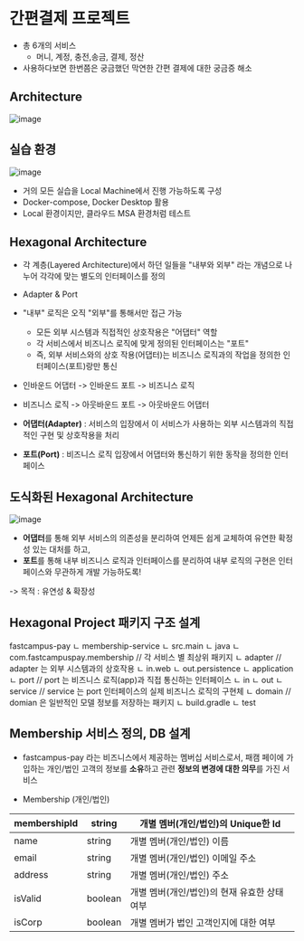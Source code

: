 # 간편결제 프로젝트
- 총 6개의 서비스
  - 머니, 계정, 충전,송금, 결제, 정산
- 사용하다보면 한번쯤은 궁금했던 막연한 간편 결제에 대한 궁금증 해소

## Architecture
![image](https://github.com/user-attachments/assets/14efd480-fe9d-4779-80d7-44ab2b184b7e)


## 실습 환경
![image](https://github.com/user-attachments/assets/6a0651ea-3036-46c5-99a7-d589e7a5470b)

- 거의 모든 실습을 Local Machine에서 진행 가능하도록 구성
- Docker-compose, Docker Desktop 활용
- Local 환경이지만, 클라우드 MSA 환경처럼 테스트

## Hexagonal Architecture
- 각 계층(Layered Architecture)에서 하던 일들을 "내부와 외부" 라는 개념으로 나누어 각각에 맞는 별도의 인터페이스를 정의
- Adapter & Port

- "내부" 로직은 오직 "외부"를 통해서만 접근 가능
  - 모든 외부 시스템과 직접적인 상호작용은 "어댑터" 역할
  - 각 서비스에서 비즈니스 로직에 맞게 정의된 인터페이스는 "포트"
  - 즉, 외부 서비스와의 상호 작용(어댑터)는 비즈니스 로직과의 작업을 정의한 인터페이스(포트)랑만 통신
 
- 인바운드 어댑터 -> 인바운드 포트 -> 비즈니스 로직
- 비즈니스 로직 -> 아웃바운드 포트 -> 아웃바운드 어댑터

- **어댑터(Adapter)** : 서비스의 입장에서 이 서비스가 사용하는 외부 시스템과의 직접적인 구현 및 상호작용을 처리

- **포트(Port)** : 비즈니스 로직 입장에서 어댑터와 통신하기 위한 동작을 정의한 인터페이스

## 도식화된 Hexagonal Architecture
![image](https://github.com/user-attachments/assets/e5487f43-aed1-43d4-b961-6d3a3f334409)

- **어댑터**를 통해 외부 서비스의 의존성을 분리하여 언제든 쉽게 교체하여 유연한 확정성 있는 대처를 하고,
- **포트**를 통해 내부 비즈니스 로직과 인터페이스를 분리하여 내부 로직의 구현은 인터페이스와 무관하게 개발 가능하도록!

-> 목적 : 유연성 & 확장성


##  Hexagonal Project 패키지 구조 설계
fastcampus-pay
  ㄴ membership-service
    ㄴ src.main
      ㄴ java
        ㄴ com.fastcampuspay.membership      // 각 서비스 별 최상위 패키지
          ㄴ adapter                        // adapter 는 외부 시스템과의 상호작용
            ㄴ in.web
            ㄴ out.persistence
          ㄴ application  
            ㄴ port                         // port 는 비즈니스 로직(app)과 직접 통신하는 인터페이스
              ㄴ in
              ㄴ out
            ㄴ service                      // service 는 port 인터페이스의 실제 비즈니스 로직의 구현체
          ㄴ domain                        // domian 은 일반적인 모델 정보를 저장하는 패키지
        ㄴ build.gradle
      ㄴ test


## Membership 서비스 정의, DB 설계
- fastcampus-pay 라는 비즈니스에서 제공하는 멤버십 서비스로서, 패캠 페이에 가입하는 개인/법인 고객의 정보를 **소유**하고 관련 **정보의 변경에 대한 의무**를 가진 서비스

- Membership (개인/법인)

| membershipId | string  |개별 멤버(개인/법인)의 Unique한 Id|
|--------------|---------|------------------------------------|
| name         | string  |개별 멤버(개인/법인) 이름|
| email        | string  |개별 멤버(개인/법인) 이메일 주소|
| address      | string  |개별 멤버(개인/법인) 주소|
| isValid      | boolean |개별 멤버(개인/법인)의 현재 유효한 상태 여부|
| isCorp       | boolean |개별 멤버가 법인 고객인지에 대한 여부|




